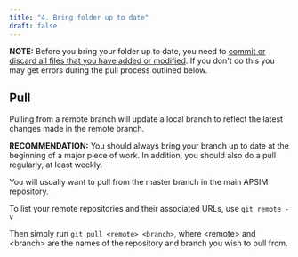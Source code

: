 ```yaml
---
title: "4. Bring folder up to date"
draft: false
---
```


**NOTE:** Before you bring your folder up to date, you need to [commit or discard all files that you have added or modified](/development/contribute/cli/commit). If you don't do this you may get errors during the pull process outlined below.

## Pull

Pulling from a remote branch will update a local branch to reflect the latest changes made in the remote branch.

**RECOMMENDATION:** You should always bring your branch up to date at the beginning of a major piece of work. In addition, you should also do a pull regularly, at least weekly.

You will usually want to pull from the master branch in the main APSIM repository.

To list your remote repositories and their associated URLs, use ````git remote -v````

Then simply run ````git pull <remote> <branch>````, where \<remote\> and \<branch\> are the names of the repository and branch you wish to pull from.